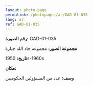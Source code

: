 ```yaml
---
layout: photo-page
permalink: /photopages/ar/GAD-01-035
lang: ar
ref: GAD-01-035
---
```


**رقم الصورة:** GAD-01-035

**مجموعة الصور:** مجموعة جاد الله جبارة

**تاريخ:** 1950s-1960s

**مكان:**

**وصف:** عدد من المسؤولين الحكوميين
